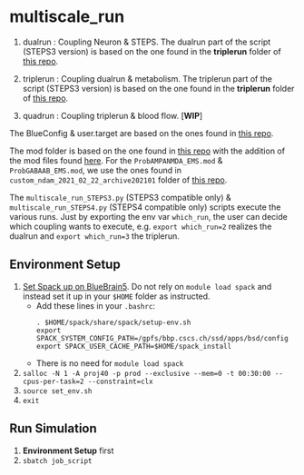 # multiscale_run

1. dualrun : Coupling Neuron & STEPS. The dualrun part of the script (STEPS3 version) is based on the one found in the **triplerun** folder of [this repo](https://bbpgitlab.epfl.ch/molsys/metabolismndam).

2. triplerun : Coupling dualrun & metabolism. The triplerun part of the script (STEPS3 version) is based on the one found in the **triplerun** folder of [this repo](https://bbpgitlab.epfl.ch/molsys/metabolismndam).

3. quadrun : Coupling triplerun & blood flow. [**WIP**]

The BlueConfig & user.target are based on the ones found in [this repo](https://bbpgitlab.epfl.ch/hpc/sim/blueconfigs/-/tree/main/ngv-v6).

The mod folder is based on the one found in [this repo](https://bbpgitlab.epfl.ch/molsys/metabolismndam/-/tree/main/triplerun/custom_ndam_special_v1/polina_mod) with the addition of the mod files found [here](https://bbpgitlab.epfl.ch/hpc/sim/models/common/-/tree/main/mod/ngv). For the `ProbAMPANMDA_EMS.mod` & `ProbGABAAB_EMS.mod`, we use the ones found in `custom_ndam_2021_02_22_archive202101` folder of [this repo](https://bbpgitlab.epfl.ch/molsys/metabolismndam/-/tree/main/custom_ndam_2021_02_22_archive202101/mod).

The `multiscale_run_STEPS3.py` (STEPS3 compatible only) & `multiscale_run_STEPS4.py` (STEPS4 compatible only) scripts execute the various runs. Just by exporting the env var `which_run`, the user can decide which coupling wants to execute, e.g. `export which_run=2` realizes the dualrun and `export which_run=3` the triplerun.

## Environment Setup

1. [Set Spack up on BlueBrain5](https://github.com/BlueBrain/spack/blob/develop/bluebrain/documentation/setup_bb5.md). Do not rely on `module load spack` and instead set it up in your `$HOME` folder as instructed.
    * Add these lines in your `.bashrc`:
        ```
        . $HOME/spack/share/spack/setup-env.sh
        export SPACK_SYSTEM_CONFIG_PATH=/gpfs/bbp.cscs.ch/ssd/apps/bsd/config
        export SPACK_USER_CACHE_PATH=$HOME/spack_install
        ```
    * There is no need for `module load spack`
2. `salloc -N 1 -A proj40 -p prod --exclusive --mem=0 -t 00:30:00 --cpus-per-task=2 --constraint=clx`
3. `source set_env.sh`
4. `exit`

## Run Simulation

1. **Environment Setup** first
2. `sbatch job_script`
